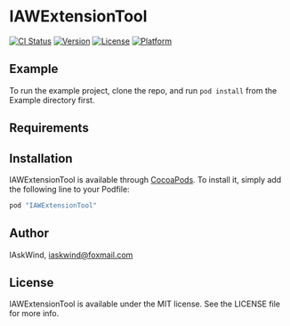 # IAWExtensionTool

[![CI Status](http://img.shields.io/travis/IAsk风/IAWExtensionTool.svg?style=flat)](https://travis-ci.org/IAsk风/IAWExtensionTool)
[![Version](https://img.shields.io/cocoapods/v/IAWExtensionTool.svg?style=flat)](http://cocoapods.org/pods/IAWExtensionTool)
[![License](https://img.shields.io/cocoapods/l/IAWExtensionTool.svg?style=flat)](http://cocoapods.org/pods/IAWExtensionTool)
[![Platform](https://img.shields.io/cocoapods/p/IAWExtensionTool.svg?style=flat)](http://cocoapods.org/pods/IAWExtensionTool)

## Example

To run the example project, clone the repo, and run `pod install` from the Example directory first.

## Requirements

## Installation

IAWExtensionTool is available through [CocoaPods](http://cocoapods.org). To install
it, simply add the following line to your Podfile:

```ruby
pod "IAWExtensionTool"
```

## Author

IAskWind, iaskwind@foxmail.com

## License

IAWExtensionTool is available under the MIT license. See the LICENSE file for more info.
